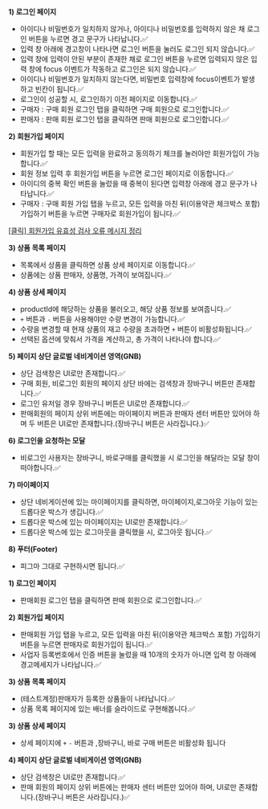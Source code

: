 **1) 로그인 페이지**

- 아이디나 비밀번호가 일치하지 않거나, 아이디나 비밀번호를 입력하지 않은 채 로그인 버튼을 누르면 경고 문구가 나타납니다.✅
- 입력 창 아래에 경고창이 나타나면 로그인 버튼을 눌러도 로그인 되지 않습니다.✅
- 입력 창에 입력이 안된 부분이 존재한 채로 로그인 버튼을 누르면 입력되지 않은 입력 창에 focus 이벤트가 작동하고 로그인은 되지 않습니다.✅
- 아이디나 비밀번호가 일치하지 않는다면, 비밀번호 입력창에 focus이벤트가 발생하고 빈칸이 됩니다.✅
- 로그인이 성공할 시, 로그인하기 이전 페이지로 이동합니다.✅
- 구매자 : 구매 회원 로그인 탭을 클릭하면 구매 회원으로 로그인합니다.✅
- 판매자 : 판매 회원 로그인 탭을 클릭하면 판매 회원으로 로그인합니다.✅

**2) 회원가입 페이지**

- 회원가입 할 때는 모든 입력을 완료하고 동의하기 체크를 눌러야만 회원가입이 가능합니다.✅
- 회원 정보 입력 후 회원가입 버튼을 누르면 로그인 페이지로 이동합니다.✅
- 아이디의 중복 확인 버튼을 눌렀을 때 중복이 된다면 입력창 아래에 경고 문구가 나타납니다.✅
- 구매자 : 구매 회원 가입 탭을 누르고, 모든 입력을 마친 뒤(이용약관 체크박스 포함) 가입하기 버튼을 누르면 구매자로 회원가입이 됩니다.✅

[[클릭] 회원가입 유효성 검사 오류 메시지 정리 ](https://www.notion.so/19debaa8982b8111aaafcb391fe4a180?pvs=21)

**3) 상품 목록 페이지**

- 목록에서 상품을 클릭하면 상품 상세 페이지로 이동합니다.✅
- 상품에는 상품 판매자, 상품명, 가격이 보여집니다.✅

**4) 상품 상세 페이지**

- productId에 해당하는 상품을 불러오고, 해당 상품 정보를 보여줍니다.✅
- `+` 버튼과 `-` 버튼을 사용해야만 수량 변경이 가능합니다.✅
- 수량을 변경할 때 현재 상품의 재고 수량을 초과하면 `+` 버튼이 비활성화됩니다.✅
- 선택된 옵션에 맞춰서 가격을 계산하고, 총 가격이 나타나야 합니다.✅

**5) 페이지 상단 글로벌 네비게이션 영역(GNB)**

- 상단 검색창은 UI로만 존재합니다.✅
- 구매 회원, 비로그인 회원의 페이지 상단 바에는 검색창과 장바구니 버튼만 존재합니다.✅
- 로그인 유저일 경우 장바구니 버튼은 UI로만 존재합니다.✅
- 판매회원의 페이지 상위 버튼에는 마이페이지 버튼과 판매자 센터 버튼만 있어야 하며 두 버튼은 UI로만 존재합니다.(장바구니 버튼은 사라집니다.)✅

**6) 로그인을 요청하는 모달**

- 비로그인 사용자는 장바구니, 바로구매를 클릭했을 시 로그인을 해달라는 모달 창이 떠야합니다.✅

**7) 마이페이지**

- 상단 네비게이션에 있는 마이페이지를 클릭하면, 마이페이지,로그아웃 기능이 있는 드롭다운 박스가 생깁니다.✅
- 드롭다운 박스에 있는 마이페이지는 UI로만 존재합니다.✅
- 드롭다운 박스에 있는 로그아웃을 클릭했을 시, 로그아웃 됩니다.✅

**8) 푸터(Footer)**

- 피그마 그대로 구현하시면 됩니다.✅

**1) 로그인 페이지**

- 판매회원 로그인 탭을 클릭하면 판매 회원으로 로그인합니다.✅

**2) 회원가입 페이지**

- 판매회원 가입 탭을 누르고, 모든 입력을 마친 뒤(이용약관 체크박스 포함) 가입하기 버튼을 누르면 판매자로 회원가입이 됩니다.✅
- 사업자 등록번호에서 인증 버튼을 눌렀을 때 10개의 숫자가 아니면 입력 창 아래에 경고메세지가 나타납니다.✅

**3) 상품 목록 페이지**

- (테스트계정)판매자가 등록한 상품들이 나타납니다.✅
- 상품 목록 페이지에 있는 배너를 슬라이드로 구현해봅니다.✅

**3) 상품 상세 페이지**

- 상세 페이지에 `+` `-` 버튼과 ,장바구니, 바로 구매 버튼은 비활성화 됩니다

**4) 페이지 상단 글로벌 네비게이션 영역(GNB)**

- 상단 검색창은 UI로만 존재합니다.✅
- 판매 회원의 페이지 상위 버튼에는 판매자 센터 버튼만 있어야 하며, UI로만 존재합니다.(장바구니 버튼은 사라집니다.)✅
